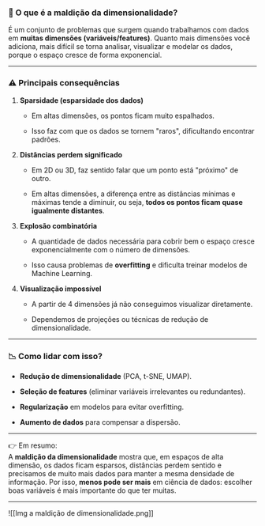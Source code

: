 ### 🌌 O que é a maldição da dimensionalidade?

É um conjunto de problemas que surgem quando trabalhamos com dados em **muitas dimensões (variáveis/features)**. Quanto mais dimensões você adiciona, mais difícil se torna analisar, visualizar e modelar os dados, porque o espaço cresce de forma exponencial.

---

### ⚠️ Principais consequências

1. **Sparsidade (esparsidade dos dados)**
    
    - Em altas dimensões, os pontos ficam muito espalhados.
        
    - Isso faz com que os dados se tornem "raros", dificultando encontrar padrões.
        
2. **Distâncias perdem significado**
    
    - Em 2D ou 3D, faz sentido falar que um ponto está "próximo" de outro.
        
    - Em altas dimensões, a diferença entre as distâncias mínimas e máximas tende a diminuir, ou seja, **todos os pontos ficam quase igualmente distantes**.
        
3. **Explosão combinatória**
    
    - A quantidade de dados necessária para cobrir bem o espaço cresce exponencialmente com o número de dimensões.
        
    - Isso causa problemas de **overfitting** e dificulta treinar modelos de Machine Learning.
        
4. **Visualização impossível**
    
    - A partir de 4 dimensões já não conseguimos visualizar diretamente.
        
    - Dependemos de projeções ou técnicas de redução de dimensionalidade.
        

---

### 📉 Como lidar com isso?

- **Redução de dimensionalidade** (PCA, t-SNE, UMAP).
    
- **Seleção de features** (eliminar variáveis irrelevantes ou redundantes).
    
- **Regularização** em modelos para evitar overfitting.
    
- **Aumento de dados** para compensar a dispersão.
    

---

👉 Em resumo:  
A **maldição da dimensionalidade** mostra que, em espaços de alta dimensão, os dados ficam esparsos, distâncias perdem sentido e precisamos de muito mais dados para manter a mesma densidade de informação. Por isso, **menos pode ser mais** em ciência de dados: escolher boas variáveis é mais importante do que ter muitas.

---

![[Img a maldição de dimensionalidade.png]]